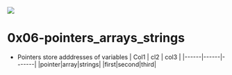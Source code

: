 ![](https://perfectelearning.com/uploads/blogs/1681280597.png)

# 0x06-pointers_arrays_strings
- Pointers store adddresses of variables
| Col1 | cl2 | col3 |
|------|------|-------|
|pointer|array|strings|
|first|second|third|